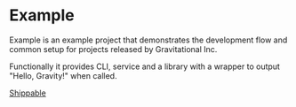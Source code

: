 # Example

Example is an example project that demonstrates the development flow and common setup for projects released by Gravitational Inc.

Functionally it provides CLI, service and a library with a wrapper to output "Hello, Gravity!" when called.

[Shippable](/doc/quickstart.md)

